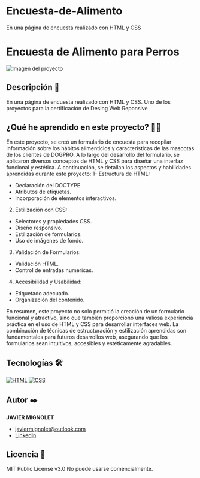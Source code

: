 # Encuesta-de-Alimento
En una página de encuesta realizado con HTML y CSS
# Encuesta de Alimento para Perros
![Imagen del proyecto](https://github.com/eduardofierropro/Portafolio-y-CV/blob/main/IMAGEN-DEL-PROYECTO.jpg?raw=true)

## Descripción 📑

En una página de encuesta realizado con HTML y CSS. Uno de los proyectos para la certificación de Desing Web Reponsive

## ¿Qué he aprendido en este proyecto? 🙇🏻 

En este proyecto, se creó un formulario de encuesta para recopilar información sobre los hábitos alimenticios y características de las mascotas de los clientes de DOGPRO. A lo largo del desarrollo del formulario, se aplicaron diversos conceptos de HTML y CSS para diseñar una interfaz funcional y estética. A continuación, se detallan los aspectos y habilidades aprendidas durante este proyecto:
1- Estructura de HTML:
- Declaración del DOCTYPE
- Atributos de etiquetas.
- Incorporación de elementos interactivos.
  
2. Estilización con CSS:
- Selectores y propiedades CSS.
- Diseño responsivo.
- Estilización de formularios.
- Uso de imágenes de fondo.

3. Validación de Formularios:
- Validación HTML.
- Control de entradas numéricas.

4. Accesibilidad y Usabilidad:
- Etiquetado adecuado.
- Organización del contenido.

En resumen, este proyecto no solo permitió la creación de un formulario funcional y atractivo, sino que también proporcionó una valiosa experiencia práctica en el uso de HTML y CSS para desarrollar interfaces web. La combinación de técnicas de estructuración y estilización aprendidas son fundamentales para futuros desarrollos web, asegurando que los formularios sean intuitivos, accesibles y estéticamente agradables.

## Tecnologías 🛠
<!-- Iconos sacados de: https://github.com/hendrasob/badges/blob/master/README.md y https://github.com/alexandresanlim/Badges4-README.md-Profile -->
[![HTML](https://img.shields.io/badge/HTML5-E34F26?style=for-the-badge&logo=html5&logoColor=white)](https://es.wikipedia.org/wiki/HTML5)
[![CSS](https://img.shields.io/badge/CSS3-1572B6?style=for-the-badge&logo=css3&logoColor=white)](https://es.wikipedia.org/wiki/CSS)



## Autor ✒️
**JAVIER MIGNOLET**

* [javiermignolet@outlook.com](javiermignolet@outlook.com)
* [LinkedIn](https://www.linkedin.com/in/javier-mignolet-66815615b/)


## Licencia 📄
MIT Public License v3.0
No puede usarse comencialmente.
